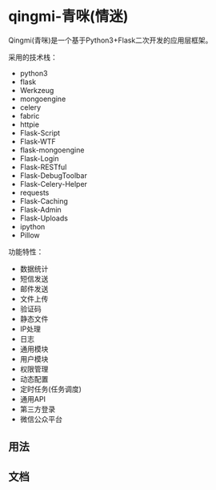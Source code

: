 # qingmi-青咪(情迷)
Qingmi(青咪)是一个基于Python3+Flask二次开发的应用层框架。

采用的技术栈：
- python3
- flask
- Werkzeug
- mongoengine
- celery
- fabric
- httpie
- Flask-Script
- Flask-WTF
- flask-mongoengine
- Flask-Login
- Flask-RESTful
- Flask-DebugToolbar
- Flask-Celery-Helper
- requests
- Flask-Caching
- Flask-Admin
- Flask-Uploads
- ipython
- Pillow

功能特性：
- 数据统计
- 短信发送
- 邮件发送
- 文件上传
- 验证码
- 静态文件
- IP处理
- 日志
- 通用模块
- 用户模块
- 权限管理
- 动态配置
- 定时任务(任务调度)
- 通用API
- 第三方登录
- 微信公众平台

## 用法

## 文档


